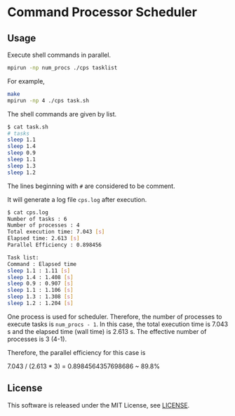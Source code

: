 # Command Processor Scheduler

## Usage

Execute shell commands in parallel.

```sh
mpirun -np num_procs ./cps tasklist
```

For example,

```sh
make
mpirun -np 4 ./cps task.sh
```

The shell commands are given by list.

```sh
$ cat task.sh
# tasks
sleep 1.1
sleep 1.4
sleep 0.9
sleep 1.1
sleep 1.3
sleep 1.2
```

The lines beginning with `#` are considered to be comment.

It will generate a log file `cps.log` after execution.

```sh
$ cat cps.log
Number of tasks : 6
Number of processes : 4
Total execution time: 7.043 [s]
Elapsed time: 2.613 [s]
Parallel Efficiency : 0.898456

Task list:
Command : Elapsed time
sleep 1.1 : 1.11 [s]
sleep 1.4 : 1.408 [s]
sleep 0.9 : 0.907 [s]
sleep 1.1 : 1.106 [s]
sleep 1.3 : 1.308 [s]
sleep 1.2 : 1.204 [s]
```

One process is used for scheduler. Therefore, the number of processes to execute tasks is `num_procs - 1`.
In this case, the total execution time is 7.043 s and the elapsed time (wall time) is 2.613 s. The effective number of processes is 3 (4-1).

Therefore, the parallel efficiency for this case is

7.043 / (2.613 * 3) = 0.8984564357698686 ~ 89.8%

## License

This software is released under the MIT License, see [LICENSE](LICENSE).
